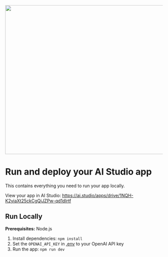 <div align="center">
<img width="1200" height="475" alt="GHBanner" src="https://github.com/user-attachments/assets/0aa67016-6eaf-458a-adb2-6e31a0763ed6" />
</div>

# Run and deploy your AI Studio app

This contains everything you need to run your app locally.

View your app in AI Studio: https://ai.studio/apps/drive/1NQH-K2yiaXt25ckCgQjJZPw-qd1dIrtf

## Run Locally

**Prerequisites:**  Node.js


1. Install dependencies:
   `npm install`
2. Set the `OPENAI_API_KEY` in [.env](.env) to your OpenAI API key
3. Run the app:
   `npm run dev`
